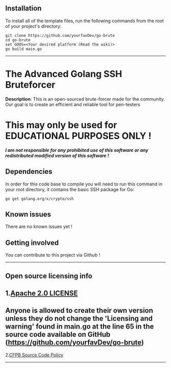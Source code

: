 

## Installation

To install all of the template files, run the following commands from the root of your project's directory:

```
git clone https://github.com/yourfavDev/go-brute
cd go-brute
set GOOS=<Your desired platform (Read the wiki)>
go build main.go
```

----

# The Advanced Golang SSH Bruteforcer

**Description**:  This is an open-sourced brute-forcer made for the community. Our goal is to create an efficient and reliable tool for pen-testers
# This may only be used for EDUCATIONAL PURPOSES ONLY ! 
***I am not responsible for any prohibited use of this software or any redistributed modified version of this software !***


## Dependencies

In order for this code base to compile you will need to run this command in your root directory, it contains the basic SSH package for Go:

```
go get golang.org/x/crypto/ssh
```
## Known issues

There are no known issues yet !


## Getting involved

You can contribute to this project via Github !

----

## Open source licensing info
1.[Apache 2.0 LICENSE](LICENSE)
----
Anyone is allowed to create their own version unless they do not change the '**Licensing and warning**' 
found in main.go at the line 65 in the source code available on GitHub (https://github.com/yourfavDev/go-brute)
----

2.[CFPB Source Code Policy](https://github.com/cfpb/source-code-policy/)


----
